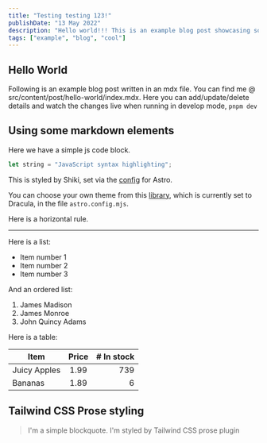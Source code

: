 ```yaml
---
title: "Testing testing 123!"
publishDate: "13 May 2022"
description: "Hello world!!! This is an example blog post showcasing some of the cool stuff Astro Cactus theme can do."
tags: ["example", "blog", "cool"]
---
```


## Hello World

Following is an example blog post written in an mdx file. You can find me @ src/content/post/hello-world/index.mdx. Here you can add/update/delete details and watch the changes live when running in develop mode, `pnpm dev`

## Using some markdown elements

Here we have a simple js code block.

```js
let string = "JavaScript syntax highlighting";
```

This is styled by Shiki, set via the [config](https://docs.astro.build/en/guides/markdown-content/#syntax-highlighting) for Astro.

You can choose your own theme from this [library](https://github.com/shikijs/shiki/blob/main/docs/themes.md#all-themes), which is currently set to Dracula, in the file `astro.config.mjs`.

Here is a horizontal rule.

---

Here is a list:

- Item number 1
- Item number 2
- Item number 3

And an ordered list:

1. James Madison
2. James Monroe
3. John Quincy Adams

Here is a table:

| Item         | Price | # In stock |
| ------------ | :---: | ---------: |
| Juicy Apples | 1.99  |        739 |
| Bananas      | 1.89  |          6 |

## Tailwind CSS Prose styling

> I'm a simple blockquote.
> I'm styled by Tailwind CSS prose plugin